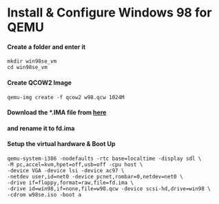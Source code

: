 # Install & Configure Windows 98 for QEMU

#### Create a folder and enter it
```console
mkdir win98se_vm
cd win98se_vm
```

#### Create QCOW2 Image
```console
qemu-img create -f qcow2 w98.qcw 1024M
```
#### Download the *.IMA file from [here](https://github.com/JHRobotics/patcher9x/releases/)
#### and rename it to fd.ima

#### Setup the virtual hardware & Boot Up
```console
qemu-system-i386 -nodefaults -rtc base=localtime -display sdl \
-M pc,accel=kvm,hpet=off,usb=off -cpu host \
-device VGA -device lsi -device ac97 \
-netdev user,id=net0 -device pcnet,rombar=0,netdev=net0 \
-drive if=floppy,format=raw,file=fd.ima \
-drive id=win98,if=none,file=w98.qcw -device scsi-hd,drive=win98 \
-cdrom w98se.iso -boot a
```
